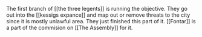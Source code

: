 The first branch of [[the three legents]] is running the objective. They go out into the [[kessigs expance]] and map out or remove threats to the city since it is mostly unlawful area. They just finished this part of it. [[Fontar]] is a part of the commision on [[The Assembly]] for it. 